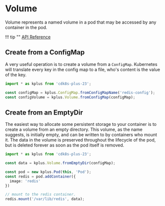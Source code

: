# Volume

Volume represents a named volume in a pod that may be accessed by any container in the pod.

!!! tip ""
    [API Reference](../../reference/cdk8s-plus-23/typescript.md#volume)

## Create from a ConfigMap

A very useful operation is to create a volume from a `ConfigMap`. Kubernetes will translate every key in the config map to a file,
who's content is the value of the key.

```typescript
import * as kplus from 'cdk8s-plus-23';

const configMap = kplus.ConfigMap.fromConfigMapName('redis-config');
const configVolume = kplus.Volume.fromConfigMap(configMap);
```

## Create from an EmptyDir

The easiest way to allocate some persistent storage to your container is to create a volume from an empty directory.
This volume, as the name suggests, is initially empty, and can be written to by containers who mount it.
The data in the volume is preserved throughout the lifecycle of the pod, but is deleted forever as soon as the pod itself is removed.

```typescript
import * as kplus from 'cdk8s-plus-23';

const data = kplus.Volume.fromEmptyDir(configMap);

const pod = new kplus.Pod(this, 'Pod');
const redis = pod.addContainer({
  image: 'redis'
})

// mount to the redis container.
redis.mount('/var/lib/redis', data);
```
